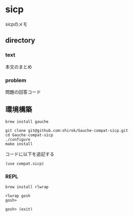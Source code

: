 # sicp
sicpのメモ

## directory
### text
本文のまとめ
### problem
問題の回答コード

## 環境構築
```
brew install gauche
```

```
git clone git@github.com:shirok/Gauche-compat-sicp.git
cd Gauche-compat-sicp
./configure
make install
```
コードに以下を追記する
```
(use compat.sicp) 
```

### REPL
```
brew install rlwrap
```

```
rlwrap gosh
gosh>
```
```
gosh> (exit)
```

